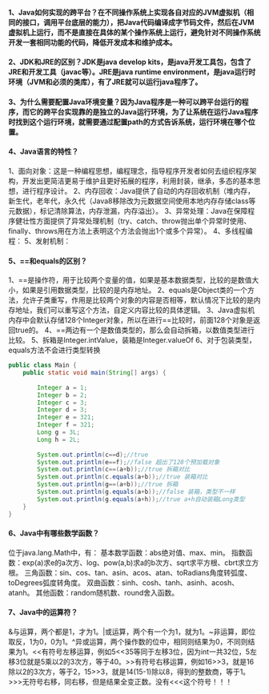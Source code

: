 #### 1、Java如何实现的跨平台？在不同操作系统上实现各自对应的JVM虚拟机（相同的接口，调用平台底层的能力），把Java代码编译成字节码文件，然后在JVM虚拟机上运行，而不是直接在具体的某个操作系统上运行，避免针对不同操作系统开发一套相同功能的代码，降低开发成本和维护成本。

#### 2、JDK和JRE的区别？JDK是java develop kits，是java开发工具包，包含了JRE和开发工具（javac等）。JRE是java runtime environment，是java运行时环境（JVM和必须的类库），有了JRE就可以运行java程序了。

#### 3、为什么需要配置Java环境变量？因为Java程序是一种可以跨平台运行的程序，而它的跨平台实现靠的是独立的Java运行环境，为了让系统在运行Java程序时找到这个运行环境，就需要通过配置path的方式告诉系统，运行环境在哪个位置。

#### 4、Java语言的特性？
1、面向对象：这是一种编程思想，编程理念，指导程序开发者如何去组织程序架构，开发出更简洁更易于维护且更好拓展的程序，利用封装，继承，多态的基本思想，进行程序设计。
2、内存回收：Java提供了自动的内存回收机制（堆内存，新生代，老年代，永久代（Java8移除改为元数据空间使用本地内存存储class等元数据），标记清除算法，内存泄漏，内存溢出）。
3、异常处理：Java在保障程序健壮性方面提供了异常处理机制（try、catch、throw抛出单个异常时使用、finally、throws用在方法上表明这个方法会抛出1个或多个异常）。
4、多线程编程：
5、发射机制：

#### 5、==和equals的区别？
1、==是操作符，用于比较两个变量的值，如果是基本数据类型，比较的是数值大小，如果是引用数据类型，比较的是内存地址。
2、equals是Object类的一个方法，允许子类重写，作用是比较两个对象的内容是否相等，默认情况下比较的是内存地址，我们可以重写这个方法，自定义内容比较的具体逻辑。
3、Java虚拟机内存中会默认存储128个Integer对象，所以在进行==比较时，前面128个对象是返回true的。
4、==两边有一个是数值类型的，那么会自动拆箱，以数值类型进行比较。
5、拆箱是Integer.intValue，装箱是Integer.valueOf
6、对于包装类型，equals方法不会进行类型转换
```Java
public class Main {
    public static void main(String[] args) {
         
        Integer a = 1;
        Integer b = 2;
        Integer c = 3;
        Integer d = 3;
        Integer e = 321;
        Integer f = 321;
        Long g = 3L;
        Long h = 2L;
         
        System.out.println(c==d);//true
        System.out.println(e==f);//false 超出了128个预加载对象
        System.out.println(c==(a+b));//true 拆箱对比
        System.out.println(c.equals(a+b));//true 装箱对比
        System.out.println(g==(a+b));//true 拆箱
        System.out.println(g.equals(a+b));//false 装箱，类型不一样
        System.out.println(g.equals(a+h));//true a+h自动装箱Long类型
    }
}
```

#### 6、Java中有哪些数学函数？
位于java.lang.Math中，有：
基本数学函数：abs绝对值、max、min。
指数函数：exp(a)求e的a次方、log、pow(a,b)求a的b次方、sqrt求平方根、cbrt求立方根。
三角函数：sin、cos、tan、asin、acos、atan、toRadians角度转弧度、toDegrees弧度转角度。
双曲函数：sinh、cosh、tanh、asinh、acosh、atanh。
其他函数：random随机数、round舍入函数。

#### 7、Java中的运算符？
&与运算，两个都是1，才为1。|或运算，两个有一个为1，就为1。~非运算，即位取反，1为0，0为1。^异或运算，两个操作数的位中，相同则结果为0，不同则结果为1。<<有符号左移运算，例如5<<35等同于左移3位，因为int一共32位，5左移3位就是5乘以2的3次方，等于40。>>有符号右移运算，例如16>>3，就是16除以2的3次方，等于2，15>>3，就是14(15-1)除以8，得到的整数商，等于1。>>>无符号右移，同右移，但是结果全变正数。没有<<<这个符号！！！

